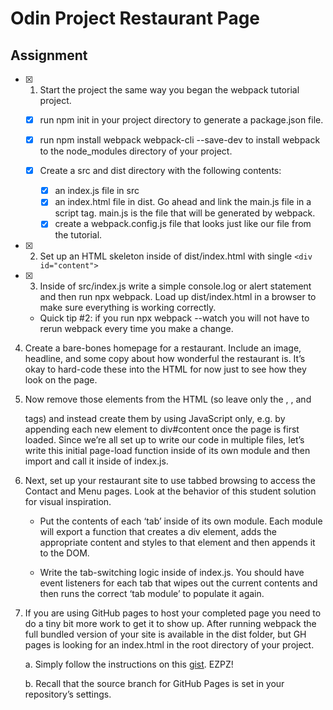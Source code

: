 # Odin Project Restaurant Page

## Assignment

- [x] 1.  Start the project the same way you began the webpack tutorial project.

  - [x] run npm init in your project directory to generate a package.json file.

  - [x] run npm install webpack webpack-cli --save-dev to install webpack to the node_modules directory of your project.

  - [x] Create a src and dist directory with the following contents:

    - [x] an index.js file in src
    - [x] an index.html file in dist. Go ahead and link the main.js file in a script tag. main.js is the file that will be generated by webpack.
    - [x] create a webpack.config.js file that looks just like our file from the tutorial.

- [x] 2.  Set up an HTML skeleton inside of dist/index.html with single `<div id="content">`

- [x] 3.  Inside of src/index.js write a simple console.log or alert statement and then run npx webpack. Load up dist/index.html in a browser to make sure everything is working correctly.

    - Quick tip #2: if you run npx webpack --watch you will not have to rerun webpack every time you make a change.

4.  Create a bare-bones homepage for a restaurant. Include an image, headline, and some copy about how wonderful the restaurant is. It’s okay to hard-code these into the HTML for now just to see how they look on the page.

5.  Now remove those elements from the HTML (so leave only the <html>, <body>, and <div id="content"> tags) and instead create them by using JavaScript only, e.g. by appending each new element to div#content once the page is first loaded. Since we’re all set up to write our code in multiple files, let’s write this initial page-load function inside of its own module and then import and call it inside of index.js.

6.  Next, set up your restaurant site to use tabbed browsing to access the Contact and Menu pages. Look at the behavior of this student solution for visual inspiration.

    - Put the contents of each ‘tab’ inside of its own module. Each module will export a function that creates a div element, adds the appropriate content and styles to that element and then appends it to the DOM.

    - Write the tab-switching logic inside of index.js. You should have event listeners for each tab that wipes out the current contents and then runs the correct ‘tab module’ to populate it again.

7.  If you are using GitHub pages to host your completed page you need to do a tiny bit more work to get it to show up. After running webpack the full bundled version of your site is available in the dist folder, but GH pages is looking for an index.html in the root directory of your project.

    a. Simply follow the instructions on this [gist](https://gist.github.com/cobyism/4730490). EZPZ!

    b. Recall that the source branch for GitHub Pages is set in your repository’s settings.
